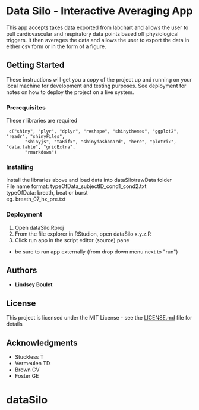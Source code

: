 # Data Silo - Interactive Averaging App

This app accepts takes data exported from labchart and allows the user to pull cardiovascular and respiratory data points based off physiological triggers.  It then averages the data and allows the user to export the data in either csv form or in the form of a figure. 

## Getting Started
 
These instructions will get you a copy of the project up and running on your local machine for development and testing purposes. See deployment for notes on how to deploy the project on a live system.

### Prerequisites

These r libraries are required

```
 c("shiny", "plyr", "dplyr", "reshape", "shinythemes", "ggplot2", "readr", "shinyFiles",
       "shinyjs", "taRifx", "shinydashboard", "here", "plotrix", "data.table", "gridExtra",
       "rmarkdown")
```

### Installing

Install the libraries above and load data into dataSilo\rawData folder <br>
  File name format: typeOfData_subjectID_cond1_cond2.txt <br>
    typeOfData: breath, beat or burst <br>
      eg. breath_07_hx_pre.txt 

### Deployment

1. Open dataSilo.Rproj
2. From the file explorer in RStudion, open dataSilo x.y.z.R 
3. Click run app in the script editor (source) pane
  * be sure to run app externally (from drop down menu next to "run")

## Authors

* **Lindsey Boulet** 

## License

This project is licensed under the MIT License - see the [LICENSE.md](LICENSE.md) file for details

## Acknowledgments

* Stuckless T
* Vermeulen TD
* Brown CV
* Foster GE

# dataSilo
